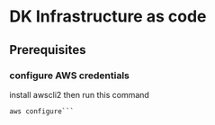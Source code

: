 # DK Infrastructure as code
## Prerequisites
### configure AWS credentials
install awscli2 then run this command
```shell
aws configure```
